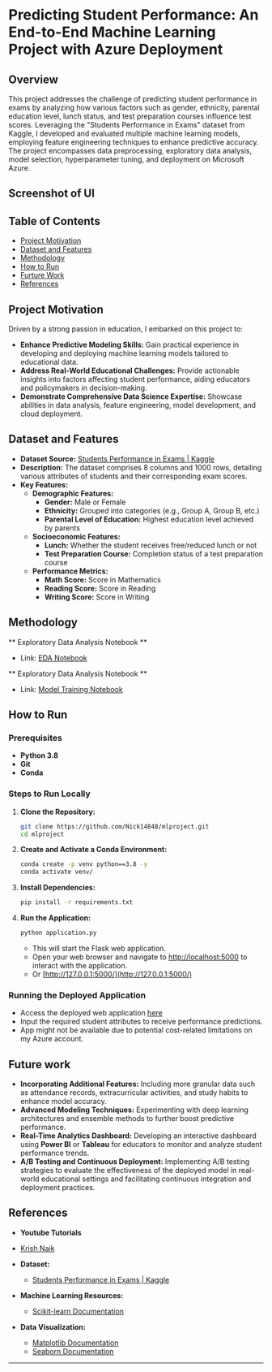 # Predicting Student Performance: An End-to-End Machine Learning Project with Azure Deployment

## Overview

This project addresses the challenge of predicting student performance in exams by analyzing how various factors such as gender, ethnicity, parental education level, lunch status, and test preparation courses influence test scores. Leveraging the "Students Performance in Exams" dataset from Kaggle, I developed and evaluated multiple machine learning models, employing feature engineering techniques to enhance predictive accuracy. The project encompasses data preprocessing, exploratory data analysis, model selection, hyperparameter tuning, and deployment on Microsoft Azure.

## Screenshot of UI


## Table of Contents

- [Project Motivation](#project-motivation)
- [Dataset and Features](#dataset-and-features)
- [Methodology](#methodology)
- [How to Run](#how-to-run)
- [Furture Work](#Future-work)
- [References](#references)

## Project Motivation

Driven by a strong passion in education, I embarked on this project to:

- **Enhance Predictive Modeling Skills:** Gain practical experience in developing and deploying machine learning models tailored to educational data.
- **Address Real-World Educational Challenges:** Provide actionable insights into factors affecting student performance, aiding educators and policymakers in decision-making.
- **Demonstrate Comprehensive Data Science Expertise:** Showcase abilities in data analysis, feature engineering, model development, and cloud deployment.

## Dataset and Features

- **Dataset Source:** [Students Performance in Exams | Kaggle](https://www.kaggle.com/datasets/spscientist/students-performance-in-exams?datasetId=74977)
- **Description:** The dataset comprises 8 columns and 1000 rows, detailing various attributes of students and their corresponding exam scores.
- **Key Features:**
  - **Demographic Features:**
    - **Gender:** Male or Female
    - **Ethnicity:** Grouped into categories (e.g., Group A, Group B, etc.)
    - **Parental Level of Education:** Highest education level achieved by parents
  - **Socioeconomic Features:**
    - **Lunch:** Whether the student receives free/reduced lunch or not
    - **Test Preparation Course:** Completion status of a test preparation course
  - **Performance Metrics:**
    - **Math Score:** Score in Mathematics
    - **Reading Score:** Score in Reading
    - **Writing Score:** Score in Writing

## Methodology

** Exploratory Data Analysis Notebook **
- Link: [EDA Notebook](#mlproject/notebook/EDA_STUDENT_PERFORMANCE.ipynb)

** Exploratory Data Analysis Notebook **
- Link: [Model Training Notebook](#mlproject/notebook/MODEL_TRAINING.ipynb)


## How to Run

### Prerequisites

- **Python 3.8**
- **Git**
- **Conda**

### Steps to Run Locally

1. **Clone the Repository:**
    ```bash
    git clone https://github.com/Nick14848/mlproject.git
    cd mlproject
    ```

2. **Create and Activate a Conda Environment:**
    ```bash
    conda create -p venv python==3.8 -y
    conda activate venv/
    ```

3. **Install Dependencies:**
    ```bash
    pip install -r requirements.txt
    ```

4. **Run the Application:**
    ```bash
    python application.py
    ```
    - This will start the Flask web application.
    - Open your web browser and navigate to [http://localhost:5000](http://localhost:5000) to interact with the application.
    - Or [http://127.0.0.1:5000/](http://127.0.0.1:5000/)

### Running the Deployed Application

- Access the deployed web application [here](https://nick-studentperformance-dcfedpbmawb0fccs.canadacentral-01.azurewebsites.net/)
- Input the required student attributes to receive performance predictions.
- App might not be available due to potential cost-related limitations on my Azure account.

## Future work

- **Incorporating Additional Features:** Including more granular data such as attendance records, extracurricular activities, and study habits to enhance model accuracy.
- **Advanced Modeling Techniques:** Experimenting with deep learning architectures and ensemble methods to further boost predictive performance.
- **Real-Time Analytics Dashboard:** Developing an interactive dashboard using **Power BI** or **Tableau** for educators to monitor and analyze student performance trends.
- **A/B Testing and Continuous Deployment:** Implementing A/B testing strategies to evaluate the effectiveness of the deployed model in real-world educational settings and facilitating continuous integration and deployment practices.

## References

- **Youtube Tutorials**
 - [Krish Naik](https://github.com/krishnaik06/Student-Performance-Azure-deployment)

- **Dataset:**
  - [Students Performance in Exams | Kaggle](https://www.kaggle.com/datasets/spscientist/students-performance-in-exams?datasetId=74977)
  
- **Machine Learning Resources:**
  - [Scikit-learn Documentation](https://scikit-learn.org/stable/documentation.html)

- **Data Visualization:**
  - [Matplotlib Documentation](https://matplotlib.org/stable/contents.html)
  - [Seaborn Documentation](https://seaborn.pydata.org/)
---